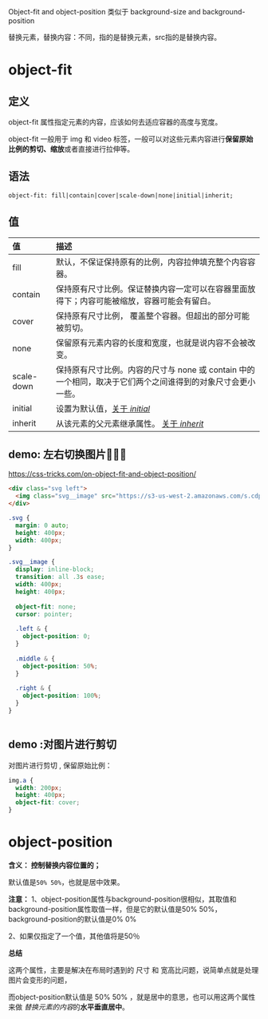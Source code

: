 

Object-fit and object-position 类似于 background-size and background-position

替换元素，替换内容：不同，<img>指的是替换元素，src指的是替换内容。

# object-fit

## 定义

object-fit 属性指定元素的内容，应该如何去适应容器的高度与宽度。

object-fit 一般用于 img 和 video 标签，一般可以对这些元素内容进行**保留原始比例的剪切、缩放**或者直接进行拉伸等。

## 语法

```
object-fit: fill|contain|cover|scale-down|none|initial|inherit;
```

## 值

| 值         | 描述                                                         |
| :--------- | :----------------------------------------------------------- |
| fill       | 默认，不保证保持原有的比例，内容拉伸填充整个内容容器。       |
| contain    | 保持原有尺寸比例。保证替换内容一定可以在容器里面放得下；内容可能被缩放，容器可能会有留白。 |
| cover      | 保持原有尺寸比例， 覆盖整个容器。但超出的部分可能被剪切。    |
| none       | 保留原有元素内容的长度和宽度，也就是说内容不会被改变。       |
| scale-down | 保持原有尺寸比例。内容的尺寸与 none 或 contain 中的一个相同，取决于它们两个之间谁得到的对象尺寸会更小一些。 |
| initial    | 设置为默认值，[关于 *initial*](https://www.runoob.com/cssref/css-initial.html) |
| inherit    | 从该元素的父元素继承属性。 [关于 *inherit*](https://www.runoob.com/cssref/css-inherit.html) |



## demo: 左右切换图片🍓🍓🍓

https://css-tricks.com/on-object-fit-and-object-position/

~~~html
<div class="svg left">
  <img class="svg__image" src="https://s3-us-west-2.amazonaws.com/s.cdpn.io/14179/box.svg" alt="squares"/>
</div>
~~~

~~~scss
.svg {
  margin: 0 auto;
  height: 400px;
  width: 400px;
}

.svg__image {
  display: inline-block;
  transition: all .3s ease;
  width: 400px;
  height: 400px;
  
  object-fit: none;
  cursor: pointer;
  
  .left & {
    object-position: 0;
  }
  
  .middle & {
    object-position: 50%;
  }
  
  .right & {
    object-position: 100%;
  }
}
~~~

~~~js

~~~



## demo :对图片进行剪切

对图片进行剪切 , 保留原始比例：

~~~css
img.a {
  width: 200px;
  height: 400px;
  object-fit: cover;
}
~~~

# object-position

**含义： 控制替换内容位置的；**

默认值是`50% 50%`，也就是居中效果。

**注意：**
1、object-position属性与background-position很相似，其取值和background-position属性取值一样，但是它的默认值是50% 50%， background-position的默认值是0% 0%

2、如果仅指定了一个值，其他值将是50％

**总结**

这两个属性，主要是解决在布局时遇到的 尺寸 和 宽高比问题，说简单点就是处理图片会变形的问题，

而object-position默认值是 50% 50% ，就是居中的意思，也可以用这两个属性来做 *替换元素的内容*的**水平垂直居中**。









